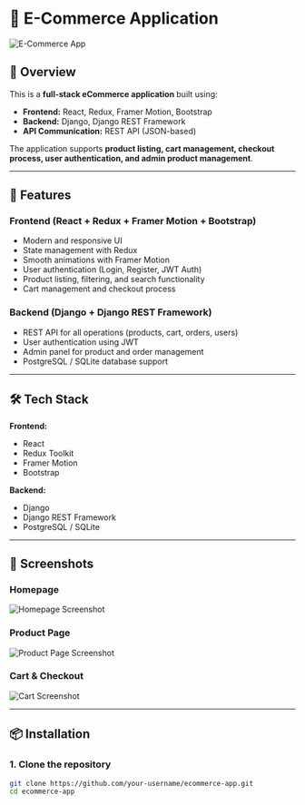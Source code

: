 # 🛒 E-Commerce Application  

![E-Commerce App](<img width="5812" height="3255" alt="Image" src="https://github.com/user-attachments/assets/d041e6c0-0459-4b62-99d6-69bd37a7220d" />)  

## 📌 Overview  
This is a **full-stack eCommerce application** built using:  
- **Frontend:** React, Redux, Framer Motion, Bootstrap  
- **Backend:** Django, Django REST Framework  
- **API Communication:** REST API (JSON-based)  

The application supports **product listing, cart management, checkout process, user authentication, and admin product management**.

---

## 🚀 Features  

### **Frontend (React + Redux + Framer Motion + Bootstrap)**  
- Modern and responsive UI  
- State management with Redux  
- Smooth animations with Framer Motion  
- User authentication (Login, Register, JWT Auth)  
- Product listing, filtering, and search functionality  
- Cart management and checkout process  

### **Backend (Django + Django REST Framework)**  
- REST API for all operations (products, cart, orders, users)  
- User authentication using JWT  
- Admin panel for product and order management  
- PostgreSQL / SQLite database support  

---

## 🛠️ Tech Stack  

**Frontend:**  
- React  
- Redux Toolkit  
- Framer Motion  
- Bootstrap  

**Backend:**  
- Django  
- Django REST Framework  
- PostgreSQL / SQLite  

---

## 📸 Screenshots  

### **Homepage**
![Homepage Screenshot](https://via.placeholder.com/800x400.png?text=Homepage)

### **Product Page**
![Product Page Screenshot](https://via.placeholder.com/800x400.png?text=Product+Page)

### **Cart & Checkout**
![Cart Screenshot](https://via.placeholder.com/800x400.png?text=Cart+and+Checkout)

---

## 📦 Installation  

### **1. Clone the repository**
```bash
git clone https://github.com/your-username/ecommerce-app.git
cd ecommerce-app
